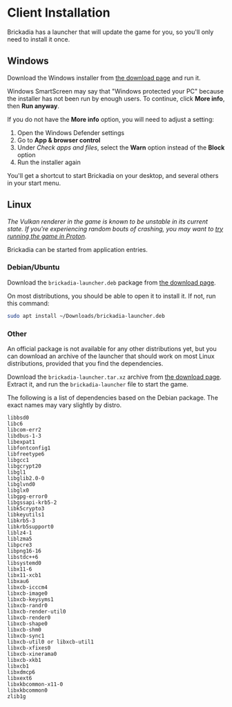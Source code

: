 # Client Installation

Brickadia has a launcher that will update the game for you, so you'll only need to install it once.

## Windows

Download the Windows installer from [the download page] and run it.

Windows SmartScreen may say that "Windows protected your PC" because the installer has not been run by enough users. To continue, click **More info**, then **Run anyway**.

If you do not have the **More info** option, you will need to adjust a setting:

1. Open the Windows Defender settings
2. Go to **App & browser control**
3. Under *Check apps and files*, select the **Warn** option instead of the **Block** option
4. Run the installer again

You'll get a shortcut to start Brickadia on your desktop, and several others in your start menu.

## Linux

*The Vulkan renderer in the game is known to be unstable in its current state. If you're experiencing random bouts of crashing, you may want to [try running the game in Proton](./installation_proton.md).*

Brickadia can be started from application entries.

### Debian/Ubuntu

Download the `brickadia-launcher.deb` package from [the download page].

On most distributions, you should be able to open it to install it. If not, run this command:

```bash
sudo apt install ~/Downloads/brickadia-launcher.deb
```

### Other

An official package is not available for any other distributions yet, but you can download an archive of the launcher that should work on most Linux distributions, provided that you find the dependencies.

Download the `brickadia-launcher.tar.xz` archive from [the download page]. Extract it, and run the `brickadia-launcher` file to start the game.

[the download page]: https://brickadia.com/download

The following is a list of dependencies based on the Debian package. The exact names may vary slightly by distro.
```
libbsd0
libc6
libcom-err2
libdbus-1-3
libexpat1
libfontconfig1
libfreetype6
libgcc1
libgcrypt20
libgl1
libglib2.0-0
libglvnd0
libglx0
libgpg-error0
libgssapi-krb5-2
libk5crypto3
libkeyutils1
libkrb5-3
libkrb5support0
liblz4-1
liblzma5
libpcre3
libpng16-16
libstdc++6
libsystemd0
libx11-6
libx11-xcb1
libxau6
libxcb-icccm4
libxcb-image0
libxcb-keysyms1
libxcb-randr0
libxcb-render-util0
libxcb-render0
libxcb-shape0
libxcb-shm0
libxcb-sync1
libxcb-util0 or libxcb-util1
libxcb-xfixes0
libxcb-xinerama0
libxcb-xkb1
libxcb1
libxdmcp6
libxext6
libxkbcommon-x11-0
libxkbcommon0
zlib1g
```
